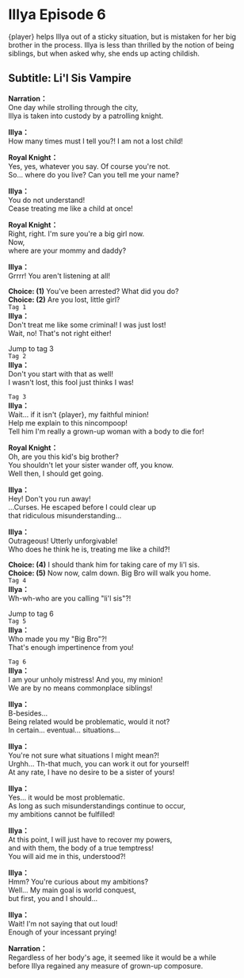 # Illya Episode 6
{player} helps Illya out of a sticky situation, but is mistaken for her big brother in the process. Illya is less than thrilled by the notion of being siblings, but when asked why, she ends up acting childish.
  
## Subtitle: Li'l Sis Vampire
  
**Narration：**  
One day while strolling through the city,  
Illya is taken into custody by a patrolling knight.  
  
**Illya：**  
How many times must I tell you?! I am not a lost child!  
  
**Royal Knight：**  
Yes, yes, whatever you say. Of course you're not.  
So... where do you live? Can you tell me your name?  
  
**Illya：**  
You do not understand!  
Cease treating me like a child at once!  
  
**Royal Knight：**  
Right, right. I'm sure you're a big girl now.  
Now,  
where are your mommy and daddy?  
  
**Illya：**  
Grrrr! You aren't listening at all!  
  
**Choice: (1)**  You've been arrested? What did you do?  
**Choice: (2)**  Are you lost, little girl?  
`Tag 1`  
**Illya：**  
Don't treat me like some criminal! I was just lost!  
Wait, no! That's not right either!  
  
Jump to tag 3  
`Tag 2`  
**Illya：**  
Don't you start with that as well!  
I wasn't lost, this fool just thinks I was!  
  
`Tag 3`  
**Illya：**  
Wait... if it isn't {player}, my faithful minion!  
Help me explain to this nincompoop!  
Tell him I'm really a grown-up woman with a body to die for!  
  
**Royal Knight：**  
Oh, are you this kid's big brother?  
You shouldn't let your sister wander off, you know.  
Well then, I should get going.  
  
**Illya：**  
Hey! Don't you run away!  
...Curses. He escaped before I could clear up  
that ridiculous misunderstanding...  
  
**Illya：**  
Outrageous! Utterly unforgivable!  
Who does he think he is, treating me like a child?!  
  
**Choice: (4)**  I should thank him for taking care of my li'l sis.  
**Choice: (5)**  Now now, calm down. Big Bro will walk you home.  
`Tag 4`  
**Illya：**  
Wh-wh-who are you calling \"li'l sis\"?!  
  
Jump to tag 6  
`Tag 5`  
**Illya：**  
Who made you my \"Big Bro\"?!  
That's enough impertinence from you!  
  
`Tag 6`  
**Illya：**  
I am your unholy mistress! And you, my minion!  
We are by no means commonplace siblings!  
  
**Illya：**  
B-besides...  
Being related would be problematic, would it not?  
In certain... eventual... situations...  
  
**Illya：**  
You're not sure what situations I might mean?!  
Urghh... Th-that much, you can work it out for yourself!  
At any rate, I have no desire to be a sister of yours!  
  
**Illya：**  
Yes... it would be most problematic.  
As long as such misunderstandings continue to occur,  
my ambitions cannot be fulfilled!  
  
**Illya：**  
At this point, I will just have to recover my powers,  
and with them, the body of a true temptress!  
You will aid me in this, understood?!  
  
**Illya：**  
Hmm? You're curious about my ambitions?  
Well... My main goal is world conquest,  
but first, you and I should...  
  
**Illya：**  
Wait! I'm not saying that out loud!  
Enough of your incessant prying!  
  
**Narration：**  
Regardless of her body's age, it seemed like it would be a while  
before Illya regained any measure of grown-up composure.  
